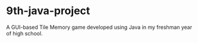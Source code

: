 # 9th-java-project
A GUI-based Tile Memory game developed using Java in my freshman year of high school. 
